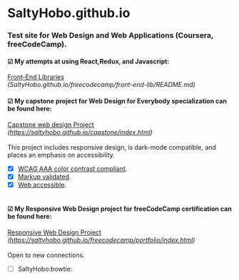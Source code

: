 # SaltyHobo.github.io
### Test site for Web Design and Web Applications (Coursera, freeCodeCamp).

#### &#9745; My attempts at using React,Redux, and Javascript:
<a href="SaltyHobo.github.io/freecodecamp/front-end-lib/README.md">Front-End Libraries</a>
<br/>
<cite> (SaltyHobo.github.io/freecodecamp/front-end-lib/README.md)</cite>

#### &#9745; My capstone project for Web Design for Everybody specialization can be found here: <br>
<a href="https://saltyhobo.github.io/capstone/index.html">Capstone web design Project</a>
<br/>
<cite> (https://saltyhobo.github.io/capstone/index.html)</cite>
<br/><br/>
This project includes responsive design, is dark-mode compatible, and places an emphasis on accessibility.
- [x] [WCAG AAA color contrast compliant](https://webaim.org/resources/contrastchecker/).
- [x] [Markup validated](https://validator.w3.org/).
- [x] [Web accessible](http://wave.webaim.org/).
<br/><br/>
#### &#9745; My Responsive Web Design project for freeCodeCamp certification can be found here: <br>
<a href="https://saltyhobo.github.io/freecodecamp/portfolio/index.html">Responsive Web Design Project</a>
<br/>
<cite> (https://saltyhobo.github.io/freecodecamp/portfolio/index.html)</cite>
<br/><br/>
Open to new connections.
- [ ] SaltyHobo:bowtie:
